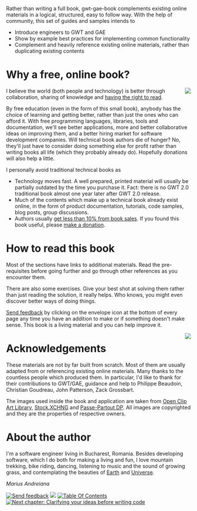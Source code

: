 Rather than writing a full book, gwt-gae-book complements existing online materials in a logical, structured, easy to follow way. With the help of community, this set of guides and samples intends to
  * Introduce engineers to GWT and GAE
  * Show by example best practices for implementing common functionality
  * Complement and heavily reference existing online materials, rather than duplicating existing contents


# Why a free, online book? #
<img src='http://gwt-gae-book.googlecode.com/svn/wiki/images/study_1.jpg' align='right' border='0' />

I believe the world (both people and technology) is better through collaboration, sharing of knowledge and [having the right to read](http://www.gnu.org/philosophy/right-to-read.html).

By free education (even in the form of this small book), anybody has the choice of learning and getting better, rather than just the ones who can afford it. With free programming languages, libraries, tools and documentation, we'll see better applications, more and better collaborative ideas on improving them, and a better hiring market for software development companies. Will technical book authors die of hunger? No, they'll just have to consider doing something else for profit rather than writing books all life (which they probably already do). Hopefully donations will also help a little.

I personally avoid traditional technical books as
  * Technology moves fast. A well prepared, printed material will usually be partially outdated by the time you purchase it. Fact: there is no GWT 2.0 traditional book almost one year later after GWT 2.0 release.
  * Much of the contents which make up a technical book already exist online, in the form of product documentation, tutorials, code samples, blog posts, group discussions.
  * Authors usually [get less than 10% from book sales](http://askville.amazon.com/profit-make-book-published/AnswerViewer.do?requestId=4387206). If you found this book useful, please [make a donation](https://www.paypal.com/cgi-bin/webscr?cmd=_donations&business=ZYVQ36QASGH2W&lc=RO&item_name=GWT%20GAE%20online%20book&currency_code=EUR&bn=PP%2dDonationsBF%3abtn_donate_SM%2egif%3aNonHosted).

# How to read this book #

Most of the sections have links to additional materials. Read the pre-requisites before going further and go through other references as you encounter them.

There are also some exercises. Give your best shot at solving them rather than just reading the solution, it really helps. Who knows, you might even discover better ways of doing things.

[Send feedback](http://code.google.com/p/gwt-gae-book/issues/entry) by clicking on the envelope icon at the bottom of every page any time you have an addition to make or if something doesn't make sense. This book is a living material and you can help improve it.

<img src='http://gwt-gae-book.googlecode.com/svn/wiki/images/marius.jpg' align='right' border='0' />

# Acknowledgements #
These materials are not by far built from scratch. Most of them are usually adapted from or referencing existing online materials. Many thanks to the countless people which produced them. In particular, I'd like to thank for their contributions to GWT/GAE, guidance and help to Philippe Beaudoin, Christian Goudreau, John Patterson, Zack Grossbart.

The images used inside the book and application are taken from [Open Clip Art Library](http://www.openclipart.org),  [Stock.XCHNG](http://www.sxc.hu/) and [Passe-Partout DP](http://www.passe-partoutdp.ro/). All images are copyrighted and they are the properties of respective owners.


# About the author #

I'm a software engineer living in Bucharest, Romania. Besides developing software, which I do both for making a living and fun, I love mountain trekking, bike riding, dancing, listening to music and the sound of growing grass, and contemplating the beauties of [Earth](http://picasaweb.google.com/Marius.Andreiana2/200909AzugaBrebu#5381658896815102626) and [Universe](http://picasaweb.google.com/Marius.Andreiana2/201006SanFrancisco#5479737052835259090).

_Marius Andreiana_

<a href='Hidden comment: NAV_START'></a>
<a href='http://code.google.com/p/gwt-gae-book/issues/entry'><img src='http://gwt-gae-book.googlecode.com/svn/wiki/assets/envelope.png' border='0' title='Send feedback' /></a>
<img src='http://gwt-gae-book.googlecode.com/svn/wiki/assets/spacer.png' border='0' />
<a href='http://code.google.com/p/gwt-gae-book/wiki/TableOfContents'><img src='http://gwt-gae-book.googlecode.com/svn/wiki/assets/contents.png' border='0' title='Table Of Contents' /></a>
<a href='http://code.google.com/p/gwt-gae-book/wiki/SoYouHaveAnIdea'><img src='http://gwt-gae-book.googlecode.com/svn/wiki/assets/next.png' border='0' title='Next chapter: Clarifying your ideas before writing code' /></a>
<a href='Hidden comment: NAV_END'></a>